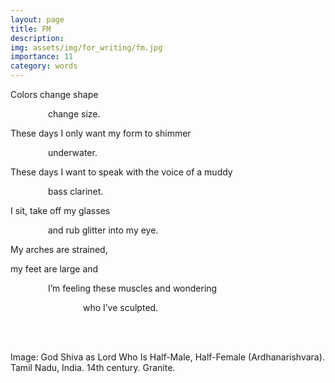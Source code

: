 ```yaml
---
layout: page
title: FM
description: 
img: assets/img/for_writing/fm.jpg
importance: 11
category: words
---
```


Colors change shape

&emsp;&emsp;&emsp;&emsp; change size.

These days I only want my form to shimmer

&emsp;&emsp;&emsp;&emsp; underwater.

These days I want to speak with the voice of a muddy

&emsp;&emsp;&emsp;&emsp; bass clarinet.

I sit, take off my glasses

&emsp;&emsp;&emsp;&emsp; and rub glitter into my eye.

My arches are strained,

my feet are large and 

&emsp;&emsp;&emsp;&emsp; I’m feeling these muscles and wondering

&emsp;&emsp;&emsp;&emsp;&emsp;&emsp;&emsp;&emsp; who I’ve sculpted.



<br/><br/>

Image: God Shiva as Lord Who Is Half-Male, Half-Female (Ardhanarishvara). Tamil Nadu, India. 14th century. Granite.
